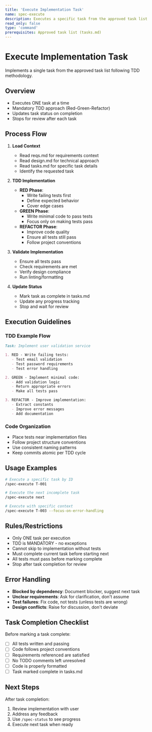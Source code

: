 ```yaml
---
title: 'Execute Implementation Task'
name: spec-execute
description: Executes a specific task from the approved task list
read_only: false
type: 'command'
prerequisites: Approved task list (tasks.md)
---
```


# Execute Implementation Task

Implements a single task from the approved task list following TDD methodology.

## Overview

- Executes ONE task at a time
- Mandatory TDD approach (Red-Green-Refactor)
- Updates task status on completion
- Stops for review after each task

## Process Flow

1. **Load Context**
   - Read reqs.md for requirements context
   - Read design.md for technical approach
   - Read tasks.md for specific task details
   - Identify the requested task

2. **TDD Implementation**
   - **RED Phase**:
     - Write failing tests first
     - Define expected behavior
     - Cover edge cases
   - **GREEN Phase**:
     - Write minimal code to pass tests
     - Focus only on making tests pass
   - **REFACTOR Phase**:
     - Improve code quality
     - Ensure all tests still pass
     - Follow project conventions

3. **Validate Implementation**
   - Ensure all tests pass
   - Check requirements are met
   - Verify design compliance
   - Run linting/formatting

4. **Update Status**
   - Mark task as complete in tasks.md
   - Update any progress tracking
   - Stop and wait for review

## Execution Guidelines

### TDD Example Flow

```markdown
Task: Implement user validation service

1. RED - Write failing tests:
   - Test email validation
   - Test password requirements
   - Test error handling

2. GREEN - Implement minimal code:
   - Add validation logic
   - Return appropriate errors
   - Make all tests pass

3. REFACTOR - Improve implementation:
   - Extract constants
   - Improve error messages
   - Add documentation
```

### Code Organization

- Place tests near implementation files
- Follow project structure conventions
- Use consistent naming patterns
- Keep commits atomic per TDD cycle

## Usage Examples

```bash
# Execute a specific task by ID
/spec-execute T-001

# Execute the next incomplete task
/spec-execute next

# Execute with specific context
/spec-execute T-003 --focus-on-error-handling
```

## Rules/Restrictions

- Only ONE task per execution
- TDD is MANDATORY - no exceptions
- Cannot skip to implementation without tests
- Must complete current task before starting next
- All tests must pass before marking complete
- Stop after task completion for review

## Error Handling

- **Blocked by dependency**: Document blocker, suggest next task
- **Unclear requirements**: Ask for clarification, don't assume
- **Test failures**: Fix code, not tests (unless tests are wrong)
- **Design conflicts**: Raise for discussion, don't deviate

## Task Completion Checklist

Before marking a task complete:
- [ ] All tests written and passing
- [ ] Code follows project conventions
- [ ] Requirements referenced are satisfied
- [ ] No TODO comments left unresolved
- [ ] Code is properly formatted
- [ ] Task marked complete in tasks.md

## Next Steps

After task completion:
1. Review implementation with user
2. Address any feedback
3. Use `/spec-status` to see progress
4. Execute next task when ready
